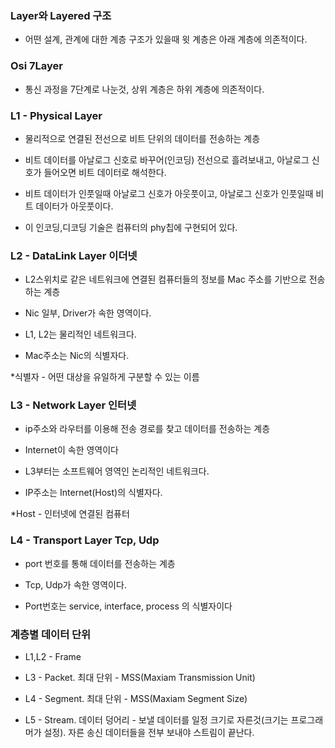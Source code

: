 ### Layer와 Layered 구조

* 어떤 설계, 관계에 대한 계층 구조가 있을때 윗 계층은 아래 계층에 의존적이다.


### Osi 7Layer

* 통신 과정을 7단계로 나눈것, 상위 계층은 하위 계층에 의존적이다.


### L1 - Physical Layer 

* 물리적으로 연결된 전선으로 비트 단위의 데이터를 전송하는 계층

* 비트 데이터를 아날로그 신호로 바꾸어(인코딩) 전선으로 흘려보내고, 아날로그 신호가 들어오면 비트 데이터로 해석한다.

* 비트 데이터가 인풋일때 아날로그 신호가 아웃풋이고, 아날로그 신호가 인풋일때 비트 데이터가 아웃풋이다.

* 이 인코딩,디코딩 기술은 컴퓨터의 phy칩에 구현되어 있다.  


### L2 - DataLink Layer 이더넷

* L2스위치로 같은 네트워크에 연결된 컴퓨터들의 정보를 Mac 주소를 기반으로 전송하는 계층

* Nic 일부, Driver가 속한 영역이다.

* L1, L2는 물리적인 네트워크다.

* Mac주소는 Nic의 식별자다.

*식별자 - 어떤 대상을 유일하게 구분할 수 있는 이름


### L3 - Network Layer 인터넷

* ip주소와 라우터를 이용해 전송 경로를 찾고 데이터를 전송하는 계층

* Internet이 속한 영역이다

* L3부터는 소프트웨어 영역인 논리적인 네트워크다.

* IP주소는 Internet(Host)의 식별자다.

*Host - 인터넷에 연결된 컴퓨터


### L4 - Transport Layer Tcp, Udp

* port 번호를 통해 데이터를 전송하는 계층

* Tcp, Udp가 속한 영역이다.

* Port번호는 service, interface, process 의 식별자이다


### 계층별 데이터 단위

* L1,L2 - Frame

* L3 - Packet. 최대 단위 - MSS(Maxiam Transmission Unit)

* L4 - Segment. 최대 단위 - MSS(Maxiam Segment Size)

* L5 - Stream. 데이터 덩어리 - 보낼 데이터를 일정 크기로 자른것(크기는 프로그래머가 설정). 자른 송신 데이터들을 전부 보내야 스트림이 끝난다.
